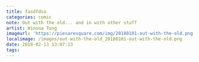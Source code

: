 ```yaml
---
title: fasdfdsa
categories: comic
note: Out with the old... and in with other stuff
artist: Winona Tong
imageurl: 'https://piesaresquare.com/img/20180101-out-with-the-old.png'
localimage: /images/out-with-the-old_20180101-out-with-the-old.png
date: 2018-02-13 13:07:13
tags:
---
```

